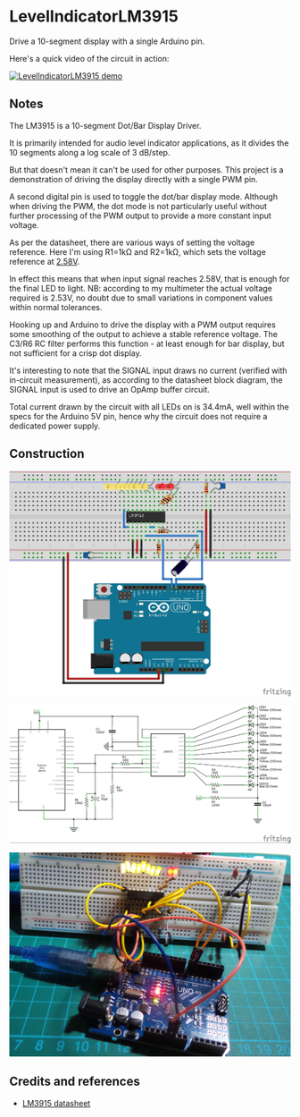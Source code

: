 # LevelIndicatorLM3915

Drive a 10-segment display with a single Arduino pin.

Here's a quick video of the circuit in action:

[![LevelIndicatorLM3915 demo](http://img.youtube.com/vi/00BBIDRA13Y/0.jpg)](http://www.youtube.com/watch?v=00BBIDRA13Y)

## Notes

The LM3915 is a 10-segment Dot/Bar Display Driver.

It is primarily intended for audio level indicator applications, as it divides the 10 segments along a log scale of 3 dB/step.

But that doesn't mean it can't be used for other purposes.
This project is a demonstration of driving the display directly with a single PWM pin.

A second digital pin is used to toggle the dot/bar display mode.
Although when driving the PWM, the dot mode is not particularly useful without further processing of the
PWM output to provide a more constant input voltage.

As per the datasheet, there are various ways of setting the voltage reference.
Here I'm using R1=1kΩ and R2=1kΩ, which sets the voltage reference at
[2.58V](http://www.wolframalpha.com/input/?i=1.25V%281+%2B+1k%CE%A9%2F1k%CE%A9%29+%2B+80%CE%BCA*1k%CE%A9).

In effect this means that when input signal reaches 2.58V, that is enough for the final LED to light.
NB: according to my multimeter the actual voltage required is 2.53V, no doubt due to small variations in component values within normal tolerances.

Hooking up and Arduino to drive the display with a PWM output requires some smoothing of the output
to achieve a stable reference voltage. The C3/R6 RC filter performs this function - at least enough for bar display, but not sufficient for a crisp dot display.

It's interesting to note that the SIGNAL input draws no current (verified with in-circuit measurement),
as according to the datasheet block diagram, the SIGNAL input is used to drive an OpAmp buffer circuit.

Total current drawn by the circuit with all LEDs on is 34.4mA, well within the specs for the Arduino 5V pin, hence why
the circuit does not require a dedicated power supply.

## Construction

![The Breadboard](./assets/LevelIndicatorLM3915_bb.jpg?raw=true)

![The Schematic](./assets/LevelIndicatorLM3915_schematic.jpg?raw=true)

![The Build](./assets/LevelIndicatorLM3915_build.jpg?raw=true)

## Credits and references
* [LM3915 datasheet](http://www.futurlec.com/Linear/LM3915N.shtml)
